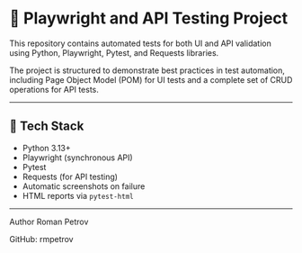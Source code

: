 # 🧪 Playwright and API Testing Project

This repository contains automated tests for both UI and API validation using Python, Playwright, Pytest, and Requests libraries.

The project is structured to demonstrate best practices in test automation, including Page Object Model (POM) for UI tests and a complete set of CRUD operations for API tests.

---

## 🔧 Tech Stack

- Python 3.13+
- Playwright (synchronous API)
- Pytest
- Requests (for API testing)
- Automatic screenshots on failure
- HTML reports via `pytest-html`

---

Author
Roman Petrov

GitHub: rmpetrov